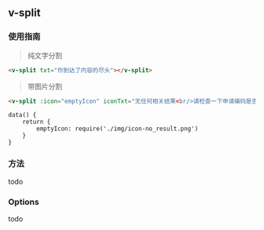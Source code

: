 ## v-split

### 使用指南

> 纯文字分割

```html
<v-split txt="你到达了内容的尽头"></v-split>
```

> 带图片分割

```html
<v-split :icon="emptyIcon" iconTxt="无任何相关结果<br/>请检查一下申请编码是否正确～"></v-split>
```

```
data() {
    return {
        emptyIcon: require('./img/icon-no_result.png')
    }
}
```

### 方法

todo

### Options

todo
